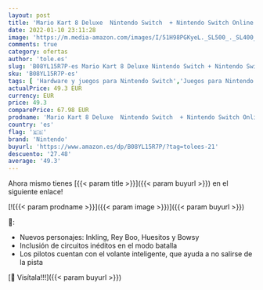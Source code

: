 ```yaml
---
layout: post
title: 'Mario Kart 8 Deluxe  Nintendo Switch  + Nintendo Switch Online - 3 Meses  Código de Descarga '
date: 2022-01-10 23:11:28
image: 'https://m.media-amazon.com/images/I/51H98PGKyeL._SL500_._SL400_.jpg'
comments: true
category: ofertas
author: 'tole.es'
slug: 'B08YL15R7P-es Mario Kart 8 Deluxe Nintendo Switch + Nintendo Switch...'
sku: 'B08YL15R7P-es'
tags: [ 'Hardware y juegos para Nintendo Switch','Juegos para Nintendo Switch','Videojuegos','nintendo', ]
actualPrice: 49.3 EUR
currency: EUR
price: 49.3
comparePrice: 67.98 EUR
prodname: 'Mario Kart 8 Deluxe  Nintendo Switch  + Nintendo Switch Online - 3 Meses  Código de Descarga '
country: 'es'
flag: '🇪🇸'
brand: 'Nintendo'
buyurl: 'https://www.amazon.es/dp/B08YL15R7P/?tag=tolees-21'
descuento: '27.48'
average: '49.3'
---
```


Ahora mismo tienes [{{< param title >}}]({{< param buyurl >}}) en el siguiente enlace!

[![{{< param prodname >}}]({{< param image >}})]({{< param buyurl >}})

🔎:

- Nuevos personajes: Inkling, Rey Boo, Huesitos y Bowsy
- Inclusión de circuitos inéditos en el modo batalla
- Los pilotos cuentan con el volante inteligente, que ayuda a no salirse de la pista

[🛒 Visítala!!!]({{< param buyurl >}})
